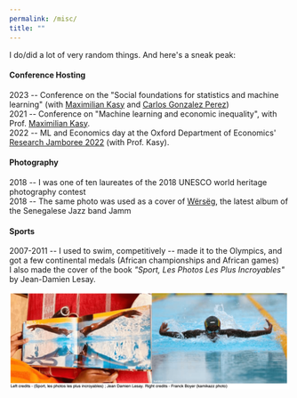 ```yaml
---
permalink: /misc/
title: ""
---
```


I do/did a lot of very random things. And here's a sneak peak: 

#### Conference Hosting
2023 -- Conference on the "Social foundations for statistics and machine learning" (with [Maximilian Kasy](https://maxkasy.github.io/home/) and [Carlos Gonzalez Perez](https://presidente-carlos.github.io/))  
2021 -- Conference on "Machine learning and economic inequality", with Prof. [Maximilian Kasy](https://maxkasy.github.io/home/).  
2022 -- ML and Economics day at the Oxford Department of Economics' [Research Jamboree 2022](https://www.economics.ox.ac.uk/research-jamboree-2022) (with Prof. Kasy).  

#### Photography 
2018 -- I was one of ten laureates of the 2018 UNESCO world heritage photography contest  
2018 -- The same photo was used as a cover of [Wërsëg](https://www.musikbi.com/set/839-werseg), the latest album of the Senegalese Jazz band Jamm  

#### Sports
2007-2011 -- I used to swim, competitively -- made it to the Olympics, and got a few continental medals (African championships and African games)  
I also made the cover of the book _"Sport, Les Photos Les Plus Incroyables"_ by Jean-Damien Lesay.  

<img src="/images/sportphotosincroyables.png"> 
